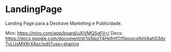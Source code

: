 # LandingPage
Landing Page para a Destrave Marketing e Publicidade.

Miro: https://miro.com/app/board/uXjVMQSgFjI=/
Docs: https://docs.google.com/document/d/1qSIpzT4HpfnYCf0poocoXeVAahS3dvTyLUsMXRrX4sc/edit?usp=sharing
